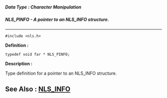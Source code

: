 ##### Data Type : Character Manipulation
##### NLS_PINFO - A pointer to an NLS_INFO structure.
---
```
#include <nls.h>
```

**Definition :**
```
typedef void far * NLS_PINFO;
```

**Description :**

Type definition for a pointer to an NLS_INFO structure.


**See Also :**
[NLS_INFO](/domino-c-api-docs/reference/Data/NLS_INFO)
---
